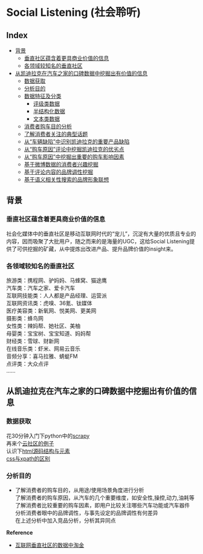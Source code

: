 Social Listening (社会聆听)
===

Index
---
<!-- TOC -->

- [背景](#背景)
  - [垂直社区蕴含着更具商业价值的信息](#垂直社区蕴含着更具商业价值的信息)
  - [各领域较知名的垂直社区](#各领域较知名的垂直社区)
- [从凯迪拉克在汽车之家的口碑数据中挖掘出有价值的信息](#从凯迪拉克在汽车之家的口碑数据中挖掘出有价值的信息)
  - [数据获取](#数据获取)
  - [分析目的](#分析目的)
  - [数据特征及分类](#数据特征及分类)
    - [评级类数据](#评级类数据)
    - [半结构化数据](#半结构化数据)
    - [文本类数据](#文本类数据)
  - [消费者购车目的分析](#消费者购车目的分析)
  - [了解消费者关注的典型话题](#了解消费者关注的典型话题)
  - [从“车辆缺陷”中识别凯迪拉克的重要产品缺陷](#从“车辆缺陷”中识别凯迪拉克的重要产品缺陷)
  - [从“购车原因”评论中挖掘凯迪拉克的优劣点](#从“购车原因”评论中挖掘凯迪拉克的优劣点)
  - [从“购车原因”中挖掘出重要的购车影响因素](#从“购车原因”中挖掘出重要的购车影响因素)
  - [基于微博数据的消费者兴趣挖掘](#基于微博数据的消费者兴趣挖掘)
  - [基于评论内容的品牌调性挖掘](#基于评论内容的品牌调性挖掘)
  - [基于语义相关性搜索的品牌形象联想](#基于语义相关性搜索的品牌形象联想) 

<!-- TOC -->

## 背景
### 垂直社区蕴含着更具商业价值的信息
社会化媒体中的垂直社区是移动互联网时代的“宠儿”，沉淀有大量的优质且专业的内容，因而吸聚了大批用户，随之而来的是海量的UGC，这给Social Listening提供了可供挖掘的矿藏，从中提炼出改进产品、提升品牌价值的insight来。
### 各领域较知名的垂直社区
旅游类：携程网、驴妈妈、马蜂窝、猫途鹰<br/>
汽车类：汽车之家、爱卡汽车<br/>
互联网技能类：人人都是产品经理、运营派<br/>
互联网资讯类：虎嗅、36氪、钛媒体<br/>
医疗美容类：新氧网、悦美网、更美网<br/>
摄影类：蜂鸟网<br/>
女性类：辣妈帮、她社区、美柚<br/>
母婴类：宝宝树、宝宝知道、妈妈帮<br/>
财经类：雪球、财新网<br/>
在线音乐类：虾米、网易云音乐<br/>
音频分享：喜马拉雅、蜻蜓FM<br/>
点评类：大众点评<br/>
……

## 从凯迪拉克在汽车之家的口碑数据中挖掘出有价值的信息
### 数据获取
花30分钟入门下python中的[scrapy](https://scrapy-chs.readthedocs.io/zh_CN/0.24/intro/tutorial.html)<br/>
再来个[云社区的例子](https://cloud.tencent.com/developer/news/306037)<br/>
认识下[html源码结构与元素](https://www.runoob.com/tags/html-reference.html)<br/>
[css与xpath的区别](https://www.jianshu.com/p/489c5d21cdc7)
### 分析目的
 - 了解消费者的购车目的，从用途/使用场景角度进行分析<br/>
 了解消费者的购车原因，从汽车的几个重要维度，如安全性,操控,动力,油耗等<br/>
 了解消费者比较重要的购车因素，即用户比较关注哪些汽车功能或汽车器件<br/>
 分析消费者眼中的品牌调性，与事先设定的品牌调性有何差异<br/>
 在上述分析中加入竞品分析，分析其异同点



**Reference**
- [互联网垂直社区的数据中淘金](./SocialListening.md) 

